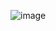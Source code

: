 ![image](https://user-images.githubusercontent.com/21297341/65260933-955c6a00-dadd-11e9-8675-2b2d9570287e.png)

